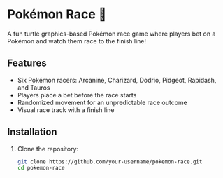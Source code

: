 # Pokémon Race 🏁  

A fun turtle graphics-based Pokémon race game where players bet on a Pokémon and watch them race to the finish line!  

## Features  
- Six Pokémon racers: Arcanine, Charizard, Dodrio, Pidgeot, Rapidash, and Tauros  
- Players place a bet before the race starts  
- Randomized movement for an unpredictable race outcome  
- Visual race track with a finish line  

## Installation  
1. Clone the repository:  
   ```sh
   git clone https://github.com/your-username/pokemon-race.git  
   cd pokemon-race
